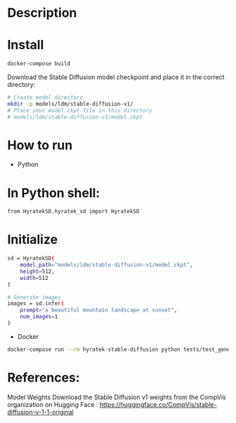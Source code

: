 # Description

# Install
```bash
docker-compose build
```
Download the Stable Diffusion model checkpoint and place it in the correct directory:

```bash
# Create model directory
mkdir -p models/ldm/stable-diffusion-v1/
# Place your model.ckpt file in this directory
# models/ldm/stable-diffusion-v1/model.ckpt
```
# How to run

* Python
# In Python shell:
```bash
from HyratekSD.hyratek_sd import HyratekSD
```
# Initialize
```bash
sd = HyratekSD(
    model_path="models/ldm/stable-diffusion-v1/model.ckpt",
    height=512,
    width=512
)

# Generate images
images = sd.infer(
    prompt="a beautiful mountain landscape at sunset",
    num_images=1
)
```
* Docker
```bash
docker-compose run --rm hyratek-stable-diffusion python tests/test_generation.py
```
# References:

Model Weights Download the Stable Diffusion v1 weights from the CompVis organization on Hugging Face : https://huggingface.co/CompVis/stable-diffusion-v-1-1-original

